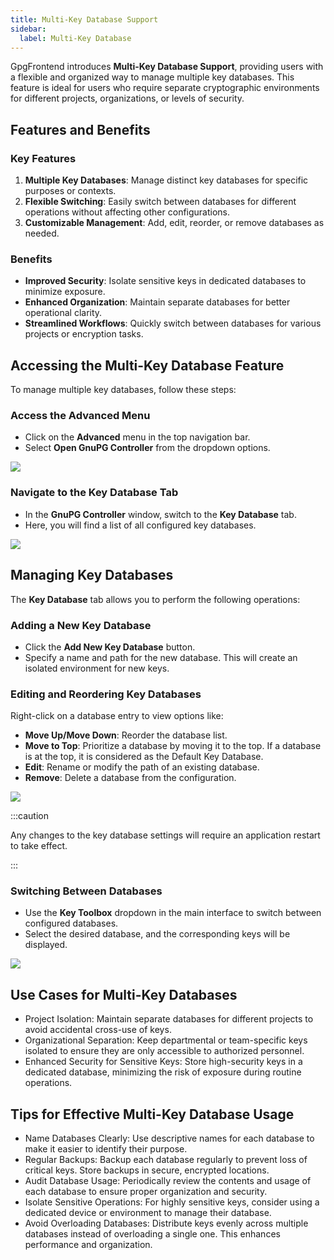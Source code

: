 ```yaml
---
title: Multi-Key Database Support
sidebar:
  label: Multi-Key Database
---
```


GpgFrontend introduces **Multi-Key Database Support**, providing users with a
flexible and organized way to manage multiple key databases. This feature is
ideal for users who require separate cryptographic environments for different
projects, organizations, or levels of security.

## Features and Benefits

### Key Features

1. **Multiple Key Databases**: Manage distinct key databases for specific
   purposes or contexts.
2. **Flexible Switching**: Easily switch between databases for different
   operations without affecting other configurations.
3. **Customizable Management**: Add, edit, reorder, or remove databases as
   needed.

### Benefits

- **Improved Security**: Isolate sensitive keys in dedicated databases to
  minimize exposure.
- **Enhanced Organization**: Maintain separate databases for better operational
  clarity.
- **Streamlined Workflows**: Quickly switch between databases for various
  projects or encryption tasks.

## Accessing the Multi-Key Database Feature

To manage multiple key databases, follow these steps:

### Access the Advanced Menu

- Click on the **Advanced** menu in the top navigation bar.
- Select **Open GnuPG Controller** from the dropdown options.

![](https://image.cdn.bktus.com/i/2024/11/29/abfaa919-2945-1acc-eb35-5c86828a97ca.webp)

### Navigate to the Key Database Tab

- In the **GnuPG Controller** window, switch to the **Key Database** tab.
- Here, you will find a list of all configured key databases.

![](https://image.cdn.bktus.com/i/2024/11/29/7a66848e-bc23-fd13-08a4-1923de39369e.webp)

## Managing Key Databases

The **Key Database** tab allows you to perform the following operations:

### Adding a New Key Database

- Click the **Add New Key Database** button.
- Specify a name and path for the new database. This will create an isolated
  environment for new keys.

### Editing and Reordering Key Databases

Right-click on a database entry to view options like:
- **Move Up/Move Down**: Reorder the database list.
- **Move to Top**: Prioritize a database by moving it to the top. If a database
  is at the top, it is considered as the Default Key Database.
- **Edit**: Rename or modify the path of an existing database.
- **Remove**: Delete a database from the configuration.

![](https://image.cdn.bktus.com/i/2024/11/29/0fd0d56b-532c-f0a8-c263-40d288cd74ba.webp)

:::caution

Any changes to the key database settings will require an application
restart to take effect.

:::

### Switching Between Databases

- Use the **Key Toolbox** dropdown in the main interface to switch between
  configured databases.
- Select the desired database, and the corresponding keys will be displayed.

![](https://image.cdn.bktus.com/i/2024/11/29/dd783ee0-df5e-2b6f-428f-784c68246186.webp)

## Use Cases for Multi-Key Databases

- Project Isolation: Maintain separate databases for different projects to
avoid accidental cross-use of keys.
- Organizational Separation: Keep departmental or team-specific keys isolated
to ensure they are only accessible to authorized personnel.
- Enhanced Security for Sensitive Keys: Store high-security keys in a dedicated
  database, minimizing the risk of exposure during routine operations.

## Tips for Effective Multi-Key Database Usage

- Name Databases Clearly: Use descriptive names for each database to make it
  easier to identify their purpose.
- Regular Backups: Backup each database regularly to prevent loss of critical
keys. Store backups in secure, encrypted locations.
- Audit Database Usage: Periodically review the contents and usage of each
database to ensure proper organization and security.
- Isolate Sensitive Operations: For highly sensitive keys, consider using a
dedicated device or environment to manage their database.
- Avoid Overloading Databases: Distribute keys evenly across multiple databases
  instead of overloading a single one. This enhances performance and
  organization.
